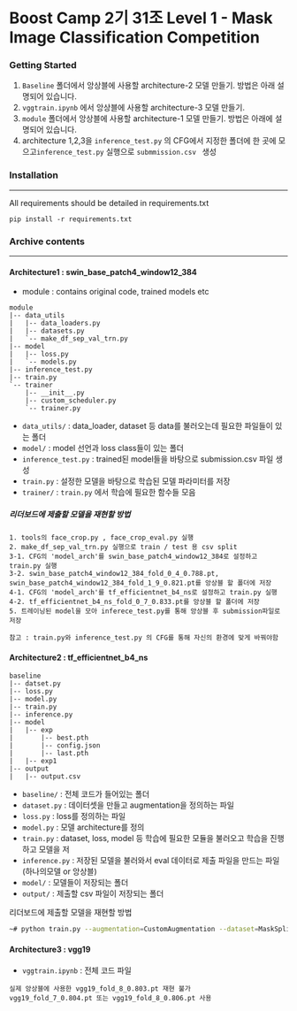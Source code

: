 # Boost Camp 2기 31조 Level 1 - Mask Image Classification Competition

### Getting Started
1. `Baseline` 폴더에서 앙상블에 사용할 architecture-2 모델 만들기. 방법은 아래 설명되어 있습니다.
2. `vggtrain.ipynb` 에서 앙상블에 사용할 architecture-3 모델 만들기.
3. `module` 폴더에서 앙상블에 사용할 architecture-1 모델 만들기. 방법은 아래에 설명되어 있습니다.
4. architecture 1,2,3을 `inference_test.py` 의 CFG에서 지정한 폴더에 한 곳에 모으고`inference_test.py` 실행으로 `submmission.csv ` 생성

### Installation

---

All requirements should be detailed in requirements.txt

```
pip install -r requirements.txt
```

### Archive contents

---

#### Architecture1 : swin_base_patch4_window12_384

- module : contains original code, trained models etc

```
module
|-- data_utils
|   |-- data_loaders.py
|   |-- datasets.py
|   `-- make_df_sep_val_trn.py
|-- model
|   |-- loss.py
|   `-- models.py
|-- inference_test.py
|-- train.py
`-- trainer
    |-- __init__.py
    |-- custom_scheduler.py
    `-- trainer.py
```

- `data_utils/` : data_loader, dataset 등 data를 불러오는데 필요한 파일들이 있는 폴더
- `model/` : model 선언과 loss class들이 있는 폴더
- `inference_test.py` : trained된 model들을 바탕으로 submission.csv 파일 생성
- `train.py` : 설정한 모델을 바탕으로 학습된 모델 파라미터를 저장
- `trainer/` : `train.py` 에서 학습에 필요한 함수들 모음

##### 리더보드에 제출할 모델을 재현할 방법

```
1. tools의 face_crop.py , face_crop_eval.py 실행
2. make_df_sep_val_trn.py 실행으로 train / test 용 csv split
3-1. CFG의 'model_arch'를 swin_base_patch4_window12_384로 설정하고 train.py 실행
3-2. swin_base_patch4_window12_384_fold_0_4_0.788.pt, swin_base_patch4_window12_384_fold_1_9_0.821.pt를 앙상블 할 폴더에 저장
4-1. CFG의 'model_arch'를 tf_efficientnet_b4_ns로 설정하고 train.py 실행
4-2. tf_efficientnet_b4_ns_fold_0_7_0.833.pt를 앙상블 할 폴더에 저장
5. 트레이닝된 model을 모아 inferece_test.py를 통해 앙상블 후 submission파일로 저장

참고 : train.py와 inference_test.py 의 CFG를 통해 자신의 환경에 맞게 바꿔야함
```

#### Architecture2 : tf_efficientnet_b4_ns

```
baseline
|-- datset.py
|-- loss.py
|-- model.py
|-- train.py
|-- inference.py
|-- model
|   |-- exp
|       |-- best.pth
|       |-- config.json
|       |-- last.pth
|   |-- exp1
|-- output
|   |-- output.csv
```

- `baseline/` : 전체 코드가 들어있는 폴더
- `dataset.py` : 데이터셋을 만들고 augmentation을 정의하는 파일
- `loss.py` : loss를 정의하는 파일
- `model.py` : 모델 architecture를 정의
- `train.py` : dataset, loss, model 등 학습에 필요한 모듈을 불러오고 학습을 진행하고 모델을 저
- `inference.py` : 저장된 모델을 불러와서 eval 데이터로 제출 파일을 만드는 파일 (하나의모델 or 앙상블)
- `model/` : 모델들이 저장되는 폴더
- `output/` : 제출할 csv 파일이 저장되는 폴더

리더보드에 제출할 모델을 재현할 방법

```bash
~# python train.py --augmentation=CustomAugmentation --dataset=MaskSplitByProfileDataset --epochs=8 --model=EffB4Model
```

#### Architecture3 : vgg19

- `vggtrain.ipynb` : 전체 코드 파일
```
실제 앙상블에 사용한 vgg19_fold_8_0.803.pt 재현 불가
vgg19_fold_7_0.804.pt 또는 vgg19_fold_8_0.806.pt 사용
```
